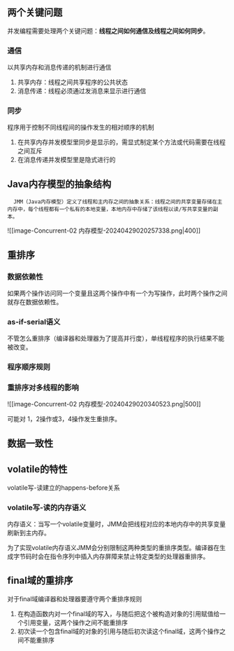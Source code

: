 
## 两个关键问题

并发编程需要处理两个关键问题：**线程之间如何通信及线程之间如何同步**。


### **通信**

以共享内存和消息传递的机制进行通信

1. 共享内存：线程之间共享程序的公共状态
2. 消息传递：线程必须通过发消息来显示进行通信

### **同步**

程序用于控制不同线程间的操作发生的相对顺序的机制

1. 在共享内存并发模型里同步是显示的，需显式制定某个方法或代码需要在线程之间互斥
2. 在消息传递并发模型里是隐式进行的

## Java内存模型的抽象结构

```
  JMM（Java内存模型）定义了线程和主内存之间的抽象关系：线程之间的共享变量存储在主内存中，每个线程都有一个私有的本地变量，本地内存中存储了该线程以读/写共享变量的副本。
```



![[image-Concurrent-02 内存模型-20240429020257338.png|400]]



## 重排序

### 数据依赖性

如果两个操作访问同一个变量且这两个操作中有一个为写操作，此时两个操作之间就存在数据依赖性。

### as-if-serial语义

不管怎么重排序（编译器和处理器为了提高并行度），单线程程序的执行结果不能被改变。

### 程序顺序规则

### 重排序对多线程的影响

![[image-Concurrent-02 内存模型-20240429020340523.png|500]]

可能对 1，2操作或3，4操作发生重排序。

## 数据一致性

## volatile的特性

volatile写-读建立的happens-before关系

### volatile写-读的内存语义

内存语义：当写一个volatile变量时，JMM会把线程对应的本地内存中的共享变量刷新到主内存。

为了实现volatile内存语义JMM会分别限制这两种类型的重排序类型。编译器在生成字节码时会在指令序列中插入内存屏障来禁止特定类型的处理器重排序。

## final域的重排序

对于final域编译器和处理器要遵守两个重排序规则

1. 在构造函数内对一个final域的写入，与随后把这个被构造对象的引用赋值给一个引用变量，这两个操作之间不能重排序
2. 初次读一个包含final域的对象的引用与随后初次读这个final域，这两个操作之间不能重排序